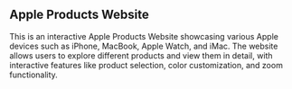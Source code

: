 ## Apple Products Website
This is an interactive Apple Products Website showcasing various Apple devices such as iPhone, MacBook, Apple Watch, and iMac. The website allows users to explore different products and view them in detail, with interactive features like product selection, color customization, and zoom functionality.
